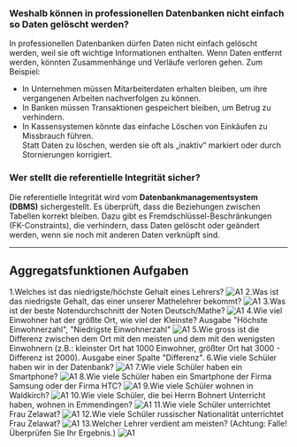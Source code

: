 
### Weshalb können in professionellen Datenbanken nicht einfach so Daten gelöscht werden? 
In professionellen Datenbanken dürfen Daten nicht einfach gelöscht werden, weil sie oft wichtige Informationen enthalten. Wenn Daten entfernt werden, könnten Zusammenhänge und Verläufe verloren gehen. Zum Beispiel:  
- In Unternehmen müssen Mitarbeiterdaten erhalten bleiben, um ihre vergangenen Arbeiten nachverfolgen zu können.  
- In Banken müssen Transaktionen gespeichert bleiben, um Betrug zu verhindern.  
- In Kassensystemen könnte das einfache Löschen von Einkäufen zu Missbrauch führen.  
Statt Daten zu löschen, werden sie oft als „inaktiv“ markiert oder durch Stornierungen korrigiert.  

### Wer stellt die referentielle Integrität sicher? 
Die referentielle Integrität wird vom **Datenbankmanagementsystem (DBMS)** sichergestellt. Es überprüft, dass die Beziehungen zwischen Tabellen korrekt bleiben. Dazu gibt es Fremdschlüssel-Beschränkungen (FK-Constraints), die verhindern, dass Daten gelöscht oder geändert werden, wenn sie noch mit anderen Daten verknüpft sind.

---
## Aggregatsfunktionen Aufgaben
1.Welches ist das niedrigste/höchste Gehalt eines Lehrers?
![A1](/)
2.Was ist das niedrigste Gehalt, das einer unserer Mathelehrer bekommt?
![A1]()
3.Was ist der beste Notendurchschnitt der Noten Deutsch/Mathe?
![A1]()
4.Wie viel Einwohner hat der größte Ort, wie viel der Kleinste? Ausgabe "Höchste Einwohnerzahl", "Niedrigste Einwohnerzahl"
![A1]()
5.Wie gross ist die Differenz zwischen dem Ort mit den meisten und dem mit den wenigsten Einwohnern (z.B.: kleinster Ort hat 1000 Einwohner, größter Ort hat 3000 - Differenz ist 2000). Ausgabe einer Spalte "Differenz".
6.Wie viele Schüler haben wir in der Datenbank?
![A1]()
7.Wie viele Schüler haben ein Smartphone?
![A1]()
8.Wie viele Schüler haben ein Smartphone der Firma Samsung oder der Firma HTC?
![A1]()
9.Wie viele Schüler wohnen in Waldkirch?
![A1]()
10.Wie viele Schüler, die bei Herrn Bohnert Unterricht haben, wohnen in Emmendingen?
![A1]()
11.Wie viele Schüler unterrichtet Frau Zelawat?
![A1]()
12.Wie viele Schüler russischer Nationalität unterrichtet Frau Zelawat?
![A1]()
13.Welcher Lehrer verdient am meisten? (Achtung: Falle! Überprüfen Sie Ihr Ergebnis.)
![A1]()
